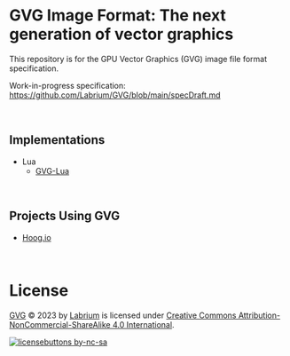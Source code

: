 # GVG Image Format: The next generation of vector graphics
This repository is for the GPU Vector Graphics (GVG) image file format specification.

Work-in-progress specification: https://github.com/Labrium/GVG/blob/main/specDraft.md

&nbsp;

## Implementations
 - Lua
    - [GVG-Lua](https://github.com/Labrium/GVG-Lua)

&nbsp;

## Projects Using GVG

 - [Hoog.io](https://github.com/CurbaiCode/Hoog.io)

&nbsp;

# License
[GVG](https://github.com/Labrium/GVG) &copy; 2023 by [Labrium](https://github.com/Labrium) is licensed under [Creative Commons Attribution-NonCommercial-ShareAlike 4.0 International](https://creativecommons.org/licenses/by-nc-sa/4.0).

[![licensebuttons by-nc-sa](https://licensebuttons.net/l/by-nc-sa/4.0/88x31.png)](https://creativecommons.org/licenses/by-nc-sa/4.0)
